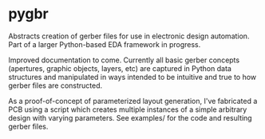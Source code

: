 # pygbr
Abstracts creation of gerber files for use in electronic design automation. Part of a larger Python-based EDA framework in progress.

Improved documentation to come. Currently all basic gerber concepts (apertures, graphic objects, layers, etc) are captured in Python data structures and manipulated in ways intended to be intuitive and true to how gerber files are constructed.

As a proof-of-concept of parameterized layout generation, I've fabricated a PCB using a script which creates multiple instances of a simple arbitrary design with varying parameters. See examples/ for the code and resulting gerber files.
